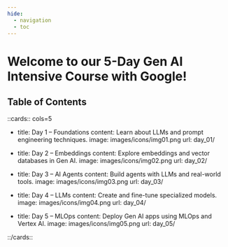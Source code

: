 ```yaml
---
hide:
  - navigation
  - toc
---
```


# Welcome to our 5-Day Gen AI Intensive Course with Google!


## Table of Contents

::cards:: cols=5

- title: Day 1 – Foundations
  content: Learn about LLMs and prompt engineering techniques.
  image: images/icons/img01.png
  url: day_01/

- title: Day 2 – Embeddings
  content: Explore embeddings and vector databases in Gen AI.
  image: images/icons/img02.png
  url: day_02/

- title: Day 3 – AI Agents
  content: Build agents with LLMs and real-world tools.
  image: images/icons/img03.png
  url: day_03/

- title: Day 4 – LLMs
  content: Create and fine-tune specialized models.
  image: images/icons/img04.png
  url: day_04/

- title: Day 5 – MLOps
  content: Deploy Gen AI apps using MLOps and Vertex AI.
  image: images/icons/img05.png
  url: day_05/

::/cards::

